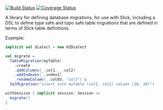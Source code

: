 [![Build Status](https://travis-ci.org/pussinboots/slick-migration-api.svg?branch=master)](https://travis-ci.org/pussinboots/slick-migration-api)
[![Coverage Status](https://img.shields.io/coveralls/pussinboots/slick-migration-api.svg)](https://coveralls.io/r/pussinboots/slick-migration-api?branch=master)


A library for defining database migrations, for use with Slick,
including a DSL to define type safe and typo safe table migrations
that are defined in terms of Slick table definitions.

Example:

````scala
implicit val dialect = new H2Dialect

val migrate =
  TableMigration(myTable)
    .create
    .addColumns(_.col1, _.col2)
    .addIndexes(_.index1)
    .renameColumn(_.col03, "col3") &
  SqlMigration("insert into myTable (col1, col2) values (10, 20)")

withSession { implicit session: Session =>
  migrate()
}
````
